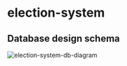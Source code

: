 # election-system

## Database design schema

![election-system-db-diagram](https://github.com/mohsenGhalem/election-system/assets/90144954/3fd8bd48-c57a-4375-aea4-4900e75059de)


